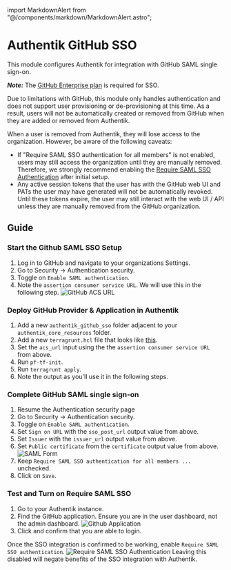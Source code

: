 import MarkdownAlert from "@/components/markdown/MarkdownAlert.astro";

# Authentik GitHub SSO

This module configures Authentik for integration with GitHub SAML single sign-on.

***Note:*** The [GitHub Enterprise plan](https://docs.github.com/en/enterprise-cloud@latest/admin/managing-iam/using-saml-for-enterprise-iam/configuring-saml-single-sign-on-for-your-enterprise) is required for SSO.   

<MarkdownAlert severity="warning">
  Due to limitations with GitHub, this module only handles authentication and does not support user provisioning or de-provisioning at this time.
  As a result, users will not be automatically created or removed from GitHub when they are added or removed from Authentik.

  When a user is removed from Authentik, they will lose access to the organization. However, be aware of the following caveats:

  - If "Require SAML SSO authentication for all members" is not enabled, users may still access the organization until they are manually removed. 
    Therefore, we strongly recommend enabling the [Require SAML SSO Authentication](#test-and-turn-on-require-saml-sso) after initial setup.
  - Any active session tokens that the user has with the GitHub web UI and PATs the user may have generated will not be automatically revoked. 
    Until these tokens expire, the user may still interact with the web UI / API unless they are manually removed from the GitHub organization.
</MarkdownAlert>

## Guide

### Start the Github SAML SSO Setup

1. Log in to GitHub and navigate to your organizations Settings.
2. Go to Security -> Authentication security.
3. Toggle on `Enable SAML authentication`.
4. Note the `assertion consumer service URL`. We will use this in the following step.
   ![GitHub ACS URL](doc_images/github-acs-url.png)
   

### Deploy GitHub Provider & Application in Authentik

1. Add a new `authentik_github_sso` folder adjacent to your `authentik_core_resources` folder.
2. Add a new `terragrunt.hcl` file that looks like [this](https://github.com/Panfactum/stack/blob/__PANFACTUM_VERSION_MAIN__/packages/reference/environments/production/us-east-2/authentik_github_sso/terragrunt.hcl).
3. Set the `acs_url` input using the the `assertion consumer service URL` from above.
4. Run `pf-tf-init`.
5. Run `terragrunt apply`.
6. Note the output as you'll use it in the following steps.

### Complete GitHub SAML single sign-on

1. Resume the Authentication security page
2. Go to Security -> Authentication security.
3. Toggle on `Enable SAML authentication`.
4. Set `Sign on URL` with the `sso_post_url` output value from above.
5. Set `Issuer` with the `issuer_url` output value from above.
6. Set `Public certificate` from the `certificate` output value from above.
   ![SAML Form](doc_images/github-saml-form.png)
7. Keep `Require SAML SSO authentication for all members ...` unchecked.
8. Click on `Save`.

### Test and Turn on Require SAML SSO

1. Go to your Authentik instance.
2. Find the GitHub application. Ensure you are in the user dashboard, not the admin dashboard.
   ![Github Application](doc_images/github-application.png)
3. Click and confirm that you are able to login.

Once the SSO integration is confirmed to be working, enable `Require SAML SSO authentication`. 
![Require SAML SSO Authentication](doc_images/github-require-saml-sso.png)
Leaving this disabled will negate benefits of the SSO integration with Authentik.  